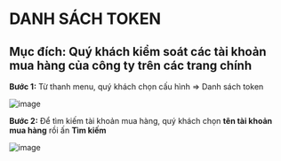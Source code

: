 # DANH SÁCH TOKEN

## Mục đích: Quý khách kiểm soát các tài khoản mua hàng của công ty trên các trang chính

**Bước 1:** Từ thanh menu, quý khách chọn cấu hình => Danh sách token

![image](https://user-images.githubusercontent.com/109578103/201892051-76736904-7e7e-4056-a4b9-6deff898122b.png)

**Bước 2:** Để tìm kiếm tài khoản mua hàng, quý khách chọn **tên tài khoản mua hàng** rồi ấn **Tìm kiếm**

![image](https://user-images.githubusercontent.com/109578103/201892114-14f20d2e-eff9-4984-b0a7-62fd695df29e.png)

